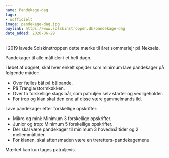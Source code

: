 ```yaml
---
name: Pandekage-dag
tags:
- uofficielt
image: pandekage-dag.jpg
buylink: https://www.solskinstroppen.dk/pandekage-dag
date_added: 2020-06-29
---
```

I 2019 lavede Solskinstroppen dette mærke til året sommerlejr på Nekselø.

Pandekager til alle måltider i et helt døgn.

I løbet af døgnet, skal hver enkelt spejder som minimum lave pandekager på følgende måder:
- Over fælles bål på bålpande.
- På Trangia/stormkøkken.
- Over to forskellige slags bål, som patruljen selv starter og vedligeholder.
- For trop og klan skal den ene af disse være gammelmands ild.

Lave pandekager efter forskellige opskrifter:
- Mikro og mini: Minimum 3 forskellige opskrifter.
- Junior og trop: Minimum 5 forskellige opskrifter.
- Der skal være pandekager til minimum 3 hovedmåltider og 2 mellemmåltider.
- For klanen, skal aftensmaden være en treretters-pandekagemenu.

Mærket kan kun tages patruljevis.